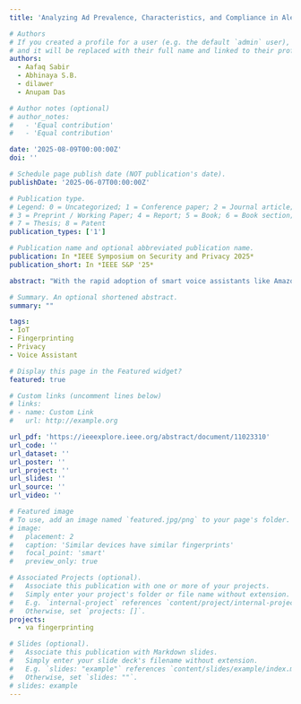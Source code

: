```yaml
---
title: 'Analyzing Ad Prevalence, Characteristics, and Compliance in Alexa Skills'

# Authors
# If you created a profile for a user (e.g. the default `admin` user), write the username (folder name) here
# and it will be replaced with their full name and linked to their profile.
authors:
  - Aafaq Sabir
  - Abhinaya S.B.
  - dilawer
  - Anupam Das

# Author notes (optional)
# author_notes:
#   - 'Equal contribution'
#   - 'Equal contribution'

date: '2025-08-09T00:00:00Z'
doi: ''

# Schedule page publish date (NOT publication's date).
publishDate: '2025-06-07T00:00:00Z'

# Publication type.
# Legend: 0 = Uncategorized; 1 = Conference paper; 2 = Journal article;
# 3 = Preprint / Working Paper; 4 = Report; 5 = Book; 6 = Book section;
# 7 = Thesis; 8 = Patent
publication_types: ['1']

# Publication name and optional abbreviated publication name.
publication: In *IEEE Symposium on Security and Privacy 2025*
publication_short: In *IEEE S&P '25*

abstract: "With the rapid adoption of smart voice assistants like Amazon Alexa and the potential for more growth with large language model-powered assistants, as well as the introduction of “advertising ID” within Alexa, it is inevitable that advertisements (ads) will become prevalent on such platforms if not already. Although Alexa permits third-party developers to include ads within voice apps (known as “skills”) and enables targeted advertisement through ad identifiers, Alexa also lists an ad policy that restricts ads within skill responses, notifications, or reminders except in defined cases. However, it remains unclear whether all developers comply with these policies or attempt to bypass vetting processes to publish noncompliant ads. This paper presents the first large-scale analysis of advertising on the Alexa platform, examining ad prevalence, characteristics, and adherence to platform policies. We introduce an automated ad detection method using a fine-tuned large language model (LLM) with 88.92% accuracy and, using chain-of-thought (CoT) prompting, achieve 94.52% accuracy in identifying potential policy-violating ads. Analyzing 45,477 Alexa skills, we find that 13.58% include ads or promotional content, with themes such as travel and entertainment. Notably, some ads come from skills by Amazon-promoted agencies like “Vixen Labs” while others are generated by agencies solely focused on voice assistant platforms, such as “Skilled Creative.” Our model identifies approximately 29.18% of ads as possible policy violations. We reported our findings to Amazon, resulting in a bug bounty reward. The proposed system aims to enhance Alexa's vetting by automatically flagging potential ad violations and demonstrates how fine-tuned LLMs can support policy enforcement on voice platforms."

# Summary. An optional shortened abstract.
summary: ""

tags:
- IoT
- Fingerprinting
- Privacy
- Voice Assistant

# Display this page in the Featured widget?
featured: true

# Custom links (uncomment lines below)
# links:
# - name: Custom Link
#   url: http://example.org

url_pdf: 'https://ieeexplore.ieee.org/abstract/document/11023310'
url_code: ''
url_dataset: ''
url_poster: ''
url_project: ''
url_slides: ''
url_source: ''
url_video: ''

# Featured image
# To use, add an image named `featured.jpg/png` to your page's folder.
# image:
#   placement: 2
#   caption: 'Similar devices have similar fingerprints'
#   focal_point: 'smart'
#   preview_only: true

# Associated Projects (optional).
#   Associate this publication with one or more of your projects.
#   Simply enter your project's folder or file name without extension.
#   E.g. `internal-project` references `content/project/internal-project/index.md`.
#   Otherwise, set `projects: []`.
projects:
  - va fingerprinting

# Slides (optional).
#   Associate this publication with Markdown slides.
#   Simply enter your slide deck's filename without extension.
#   E.g. `slides: "example"` references `content/slides/example/index.md`.
#   Otherwise, set `slides: ""`.
# slides: example
---
```



